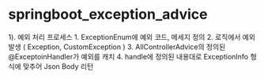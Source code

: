 # springboot_exception_advice

1). 예외 처리 프로세스
    1. ExceptionEnum에 예외 코드, 메세지 정의
    2. 로직에서 예외 발생 ( Exception, CustomException )
    3. AllControllerAdvice의 정의된 @ExceptoinHandler가 예외를 캐치
    4. handle에 정의된 내용대로 ExceptionInfo 형식에 맞추어 Json Body 리턴
